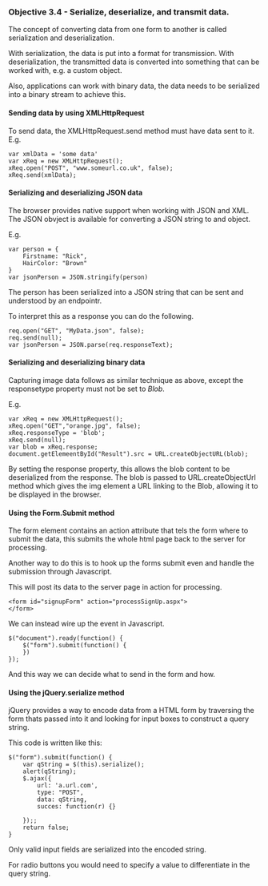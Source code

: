 ### Objective 3.4 - Serialize, deserialize, and transmit data.

The concept of converting data from one form to another is called serialization and deserialization.

With serialization, the data is put into a format for transmission.
With deserialization, the transmitted data is converted into something that can be worked with, e.g. a custom object.

Also, applications can work with binary data, the data needs to be serialized into a binary stream to achieve this.

#### Sending data by using XMLHttpRequest

To send data, the XMLHttpRequest.send method must have data sent to it.
E.g.

```
var xmlData = 'some data'
var xReq = new XMLHttpRequest();
xReq.open("POST", "www.someurl.co.uk", false);
xReq.send(xmlData);
```

#### Serializing and deserializing JSON data

The browser provides native support when working with JSON and XML. The JSON obvject is available for converting a JSON string to and object.

E.g.

```
var person = {
    Firstname: "Rick",
    HairColor: "Brown"
}
var jsonPerson = JSON.stringify(person)
```

The person has been serialized into a JSON string that can be sent and understood by an endpointr.

To interpret this as a response you can do the following.

```
req.open("GET", "MyData.json", false);
req.send(null);
var jsonPerson = JSON.parse(req.responseText);
```

#### Serializing and deserializing binary data

Capturing image data follows as similar technique as above, except the responsetype property must not be set to *Blob*.

E.g.

```
var xReq = new XMLHttpRequest();
xReq.open("GET","orange.jpg", false);
xReq.responseType = 'blob';
xReq.send(null);
var blob = xReq.response;
document.getElemeentById("Result").src = URL.createObjectURL(blob);
```
By setting the response property, this allows the blob content to be deserialized from the response.
The blob is passed to URL.createObjectUrl method which gives the img element a URL linking to the Blob, allowing it to be displayed in the browser.

#### Using the Form.Submit method

The form element contains an action attribute that tels the form where to submit the data, this submits the whole html page back to the server for processing.

Another way to do this is to hook up the forms submit even and handle the submission through Javascript.

This will post its data to the server page in action for processing.
```
<form id="signupForm" action="processSignUp.aspx">
</form>
```

We can instead wire up the event in Javascript.

```
$("document").ready(function() {
    $("form").submit(function() {
    })
});
```

And this way we can decide what to send in the form and how.

#### Using the jQuery.serialize method

jQuery provides a way to encode data from a HTML form by traversing the form thats passed into it and looking for input boxes to construct a query string.


This code is written like this:

```
$("form").submit(function() {
    var qString = $(this).serialize();
    alert(qString);
    $.ajax({
        url: 'a.url.com',
        type: "POST",
        data: qString,
        succes: function(r) {}
      
    });;
    return false;
}
```

Only valid input fields are serialized into the encoded string.

For radio buttons you would need to specify a value to differentiate in the query string.

